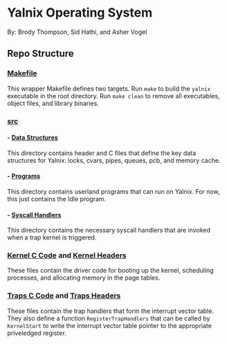 # Yalnix Operating System

By: Brody Thompson, Sid Hathi, and Asher Vogel

## Repo Structure

### [Makefile](./Makefile)

This wrapper Makefile defines two targets. Run ```make``` to build the ```yalnix``` executable in the root directory. Run ```make clean``` to remove all executables, object files, and library binaries.

### [src](./src)

#### - [Data Structures](./src/datastructures/)

This directory contains header and C files that define the key data structures for Yalnix: locks, cvars, pipes, queues, pcb, and memory cache.

#### - [Programs](./src/programs/)

This directory contains userland programs that can run on Yalnix. For now, this just contains the Idle program.

#### - [Syscall Handlers](./src/syscall_handlers/)

This directory contains the necessary syscall handlers that are invoked when a trap kernel is triggered.

### [Kernel C Code](./src/kernel.c) and [Kernel Headers](./src/kernel.h)

These files contain the driver code for booting up the kernel, scheduling processes, and allocating memory in the page tables.

### [Traps C Code](./src/traps.c) and [Traps Headers](./src/traps.h)

These files contain the trap handlers that form the interrupt vector table. They also define a function ```RegisterTrapHandlers``` that can be called by ```KernelStart``` to write the interrupt vector table pointer to the appropriate priveledged register.